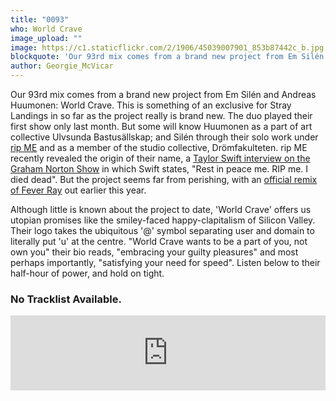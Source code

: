 ```yaml
---
title: "0093"
who: World Crave
image_upload: ""
image: https://c1.staticflickr.com/2/1906/45039007901_853b87442c_b.jpg
blockquote: 'Our 93rd mix comes from a brand new project from Em Silén and Andreas Huumonen, World Crave. This is something of an exciting exclusive for Stray Landings in so far as the project really is brand new: the duo played their first show only last month. But some will know Silén through their solo work under rip ME and as a member of the studio collective, Drömfakulteten. '
author: Georgie_McVicar
---
```

Our 93rd mix comes from a brand new project from Em Silén and Andreas Huumonen: World Crave. This is something of an exclusive for Stray Landings in so far as the project really is brand new. The duo played their first show only last month. But some will know Huumonen as a part of art collective Ulvsunda Bastusällskap; and Silén through their solo work under [rip ME](http://straylandings.co.uk/reviews/requiem-rip-me) and as a member of the studio collective, Drömfakulteten. rip ME recently revealed the origin of their name, a [Taylor Swift interview on the Graham Norton Show](https://youtu.be/kGVg6gjBJ2w?t=2m59s) in which Swift states, "Rest in peace me. RIP me. I died dead". But the project seems far from perishing, with an [official remix of Fever Ray](https://www.youtube.com/watch?v=VarMUsfwkeA) out earlier this year. 

Although little is known about the project to date, 'World Crave' offers us utopian promises like the smiley-faced happy-clapitalism of Silicon Valley. Their logo takes the ubiquitous '@' symbol separating user and domain to literally put 'u' at the centre. "World Crave wants to be a part of you, not own you" their bio reads, "embracing your guilty pleasures" and most perhaps importantly, "satisfying your need for speed". Listen below to their half-hour of power, and hold on tight. 

### No Tracklist Available. 

<iframe width="100%" height="120" src="https://www.mixcloud.com/widget/iframe/?hide_cover=1&light=1&feed=%2Fstraylandings%2F0093-world-crave%2F" frameborder="0" ></iframe>
